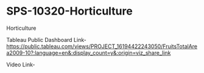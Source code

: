 # SPS-10320-Horticulture
Horticulture

Tableau Public Dashboard Link-https://public.tableau.com/views/PROJECT_16194422243050/FruitsTotalArea2009-10?:language=en&:display_count=y&:origin=viz_share_link

Video Link-

